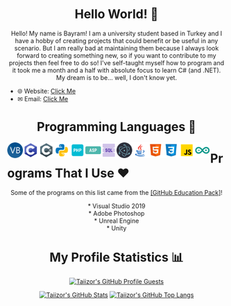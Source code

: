 <h1 align="center">Hello World! 👋</h1>

<p align="center">Hello! My name is Bayram! I am a university student based in Turkey and I have a hobby of creating projects that could benefit or be useful in any scenario. But I am really bad at maintaining them because I always look forward to creating something new, so if you want to contribute to my projects then feel free to do so! I've self-taught myself how to program and it took me a month and a half with absolute focus to learn C# (and .NET). My dream is to be... well, I don't know yet.</p>

* 🌐 Website: [Click Me](https://www.taiizor.com)
* ✉ Email: [Click Me](mailto:taiizor@soferity.com)

<h1 align="center">Programming Languages 📜</h1>

<p align="center">
  <img align="left" alt="VB" width="36px" src="https://raw.githubusercontent.com/Taiizor/Taiizor/master/.images/VB.png" />
  <img align="left" alt="C" width="36px" src="https://raw.githubusercontent.com/Taiizor/Taiizor/master/.images/C.png" />
  <img align="left" alt="C#" width="36px" src="https://raw.githubusercontent.com/Taiizor/Taiizor/master/.images/C%23.png" />
  <img align="left" alt="Python" width="36px" src="https://raw.githubusercontent.com/Taiizor/Taiizor/master/.images/Python.png" />
  <img align="left" alt="PHP" width="36px" src="https://raw.githubusercontent.com/Taiizor/Taiizor/master/.images/PHP.png" />
  <img align="left" alt="ASP" width="36px" src="https://raw.githubusercontent.com/Taiizor/Taiizor/master/.images/ASP.png" />
  <img align="left" alt="SQL" width="36px" src="https://raw.githubusercontent.com/Taiizor/Taiizor/master/.images/SQL.png" />
  <img align="left" alt="Electron" width="36px" src="https://raw.githubusercontent.com/Taiizor/Taiizor/master/.images/Electron.png" />
  <img align="left" alt="Java" width="36px" src="https://raw.githubusercontent.com/Taiizor/Taiizor/master/.images/Java.png" />
  <img align="left" alt="HTML 5" width="36px" src="https://raw.githubusercontent.com/Taiizor/Taiizor/master/.images/HTML5.png" />
  <img align="left" alt="CSS 3" width="36px" src="https://raw.githubusercontent.com/Taiizor/Taiizor/master/.images/CSS3.png" />
  <img align="left" alt="JS" width="36px" src="https://raw.githubusercontent.com/Taiizor/Taiizor/master/.images/JS.png" />
  <img align="left" alt="Arduino" width="36px" src="https://raw.githubusercontent.com/Taiizor/Taiizor/master/.images/Arduino.png" />
</p>

<p align="center">
  <h1>Programs That I Use ❤</h1>
</p>

<p align="center">Some of the programs on this list came from the <a href="https://education.github.com" target="_blank">[GitHub Education Pack]</a>!</p>

<p align="center">
  * Visual Studio 2019<br>
  * Adobe Photoshop<br>
  * Unreal Engine<br>
  * Unity
</p>

<h1 align="center">My Profile Statistics 📊</h1>

<p align="center"><a href="https://github.com/Taiizor"><img src="https://komarev.com/ghpvc/?&label=Profile+Views&username=Taiizor&color=2984CC&style=flat" alt="Taiizor's GitHub Profile Guests"/></a></p>
<p align="center">
  <a href="https://github.com/Taiizor"><img src="https://github-readme-stats.vercel.app/api?username=Taiizor&show_icons=true&theme=tokyonight&count_private=true&include_all_commits=true" alt="Taiizor's GitHub Stats"/></a>
  <a href="https://github.com/Taiizor?tab=repositories"><img src="https://github-readme-stats.vercel.app/api/top-langs/?username=Taiizor&layout=compact" alt="Taiizor's GitHub Top Langs"/></a>
</p>

